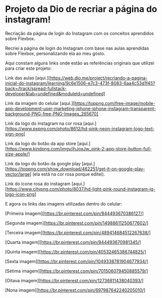 <h1>Projeto da Dio de recriar a página do instagram!</h1>

Recriação da página de login do Instagram com os conceitos aprendidos sobre Flexbox.

Recriei a página de login do Instagram com base nas aulas aprendidas sobre Flexbox, personalizando ela ao meu gosto.

Aqui constam alguns links onde estão as referências originais que utilizei para criar este projeto:

Link das aulas [aqui.][https://web.dio.me/project/recriando-a-pagina-inicial-do-instagram/learning/9c6e1506-e7c3-473f-8083-6aa4c53d1f45?back=/track/spread-fullstack-developer&tab=undefined&moduleId=undefined]

Link da imagem do celular [aqui.][https://toppng.com/free-image/mobile-app-development-user-marketing-iphone-iphone-instagram-transparent-background-PNG-free-PNG-Images_265670]

Link da logo do instagram na cor rosa [aqui.][https://www.pxpng.com/photo/8612/hd-pink-neon-instagram-logo-text-sign-png]

Link da logo do botão da app store [aqui.][https://www.kindpng.com/imgv/ihJoxJw_pink-2-app-store-button-full-size-apple/]

Link da logo do botão da google play [aqui.][https://toppng.com/show_download/462251/get-it-on-google-play-vector/large] (ela está na cor rosa porque editei).

Link do ícone rosa do instagram [aqui.][https://www.citypng.com/photo/8037/hd-light-pink-round-instagram-ig-logo-icon-png]

E agora os links das imagens utilizadas dentro do celular:

[Primeira imagem][https://br.pinterest.com/pin/844493670386127/]

[Segunda imagem][https://br.pinterest.com/pin/14988611250677602/]

[Terceira imagem][https://br.pinterest.com/pin/489414684512267638/]

[Quarta imagem][https://br.pinterest.com/pin/844493670981345/]

[Quinta imagem][https://br.pinterest.com/pin/40532465386744825/]

[Sexta imagem][https://br.pinterest.com/pin/1049338781904677934/]

[Sétima imagem][https://br.pinterest.com/pin/701506079450885579/]

[Oitava imagem][https://br.pinterest.com/pin/12736811438040393/]

[Nona imagem][https://br.pinterest.com/pin/697987642240205010/]

